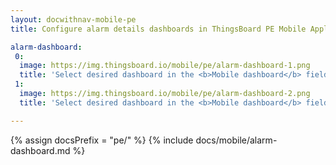 ```yaml
---
layout: docwithnav-mobile-pe
title: Configure alarm details dashboards in ThingsBoard PE Mobile Application

alarm-dashboard:
 0:
  image: https://img.thingsboard.io/mobile/pe/alarm-dashboard-1.png
  title: 'Select desired dashboard in the <b>Mobile dashboard</b> field'
 1:
  image: https://img.thingsboard.io/mobile/pe/alarm-dashboard-2.png
  title: 'Select desired dashboard in the <b>Mobile dashboard</b> field'

---
```


{% assign docsPrefix = "pe/" %}
{% include docs/mobile/alarm-dashboard.md %}
